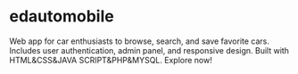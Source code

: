 # edautomobile
Web app for car enthusiasts to browse, search, and save favorite cars. Includes user authentication, admin panel, and responsive design. Built with HTML&amp;CSS&amp;JAVA SCRIPT&amp;PHP&amp;MYSQL. Explore now!
